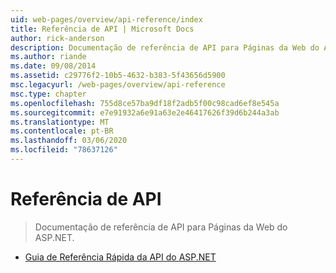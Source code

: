 ```yaml
---
uid: web-pages/overview/api-reference/index
title: Referência de API | Microsoft Docs
author: rick-anderson
description: Documentação de referência de API para Páginas da Web do ASP.NET.
ms.author: riande
ms.date: 09/08/2014
ms.assetid: c29776f2-10b5-4632-b383-5f43656d5900
msc.legacyurl: /web-pages/overview/api-reference
msc.type: chapter
ms.openlocfilehash: 755d8ce57ba9df18f2adb5f00c98cad6ef8e545a
ms.sourcegitcommit: e7e91932a6e91a63e2e46417626f39d6b244a3ab
ms.translationtype: MT
ms.contentlocale: pt-BR
ms.lasthandoff: 03/06/2020
ms.locfileid: "78637126"
---
```

# <a name="api-reference"></a>Referência de API

> Documentação de referência de API para Páginas da Web do ASP.NET.

- [Guia de Referência Rápida da API do ASP.NET](asp-net-web-pages-api-reference.md)
